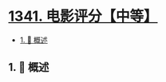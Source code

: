 # [1341. 电影评分【中等】](https://github.com/tnotesjs/TNotes.leetcode/tree/main/notes/1341.%20%E7%94%B5%E5%BD%B1%E8%AF%84%E5%88%86%E3%80%90%E4%B8%AD%E7%AD%89%E3%80%91)

<!-- region:toc -->

- [1. 📝 概述](#1--概述)

<!-- endregion:toc -->

## 1. 📝 概述
